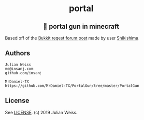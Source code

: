 <h1 align="center">portal</h1>
<h2 align="center">🌌  portal gun in minecraft</h2>

Based off of the [Bukkit reqest forum post](https://bukkit.org/threads/portal-gun.478108/) made by user [Shikishima](https://bukkit.org/members/shikishima.91268249/).

## Authors

```
Julian Weiss
me@insanj.com
github.com/insanj

MrDaniel-TX 
https://github.com/MrDaniel-TX/PortalGun/tree/master/PortalGun
```

## License

See [LICENSE](https://github.com/insanj/pride/blob/master/LICENSE). (c) 2019 Julian Weiss.

